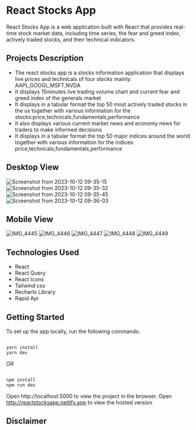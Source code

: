 # React Stocks App

React Stocks App is a web application built with React that provides real-time stock market data, including time series, the fear and greed index, actively traded stocks, and their technical indicators.

## Projects Description

- The react stocks app is a stocks information application that displays live prices and technicals of four stocks mainly: AAPL,GOOGL,MSFT,NVDA
- It displays 15minutes live trading volume chart and current fear and greed index of the generals market
- It displays in a tabular format the top 50 most actively traded stocks in the us together with various information for the stocks:price,technicals,fundamentals,performance
- It also displays various current market news and economy news for traders to make informed decisions
- It displays in a tabular format the top 50 major indices around the world together with various information for the indices: price,technicals,fundamentals,performance

## Desktop View
![Screenshot from 2023-10-12 09-35-15](https://github.com/Teddychuks/React-Stocks-App/assets/129964444/b8e0fdc4-e4e2-43d7-9a87-ffda3d39157e)
![Screenshot from 2023-10-12 09-35-32](https://github.com/Teddychuks/React-Stocks-App/assets/129964444/606c320e-6faf-4417-9472-d5eed47c676b)
![Screenshot from 2023-10-12 09-35-45](https://github.com/Teddychuks/React-Stocks-App/assets/129964444/53a95c63-8b54-4928-9ade-c1da5e3e8916)
![Screenshot from 2023-10-12 09-36-03](https://github.com/Teddychuks/React-Stocks-App/assets/129964444/225e70e0-1343-4d4f-9452-4614f7088221)

## Mobile View
![IMG_4445](https://github.com/Teddychuks/React-Stocks-App/assets/129964444/751d2c68-848e-4156-b167-b4d4b8984223)
![IMG_4446](https://github.com/Teddychuks/React-Stocks-App/assets/129964444/24e35844-9c0a-4343-ba30-33ccba9eab75)
![IMG_4447](https://github.com/Teddychuks/React-Stocks-App/assets/129964444/d1ea072b-c0a6-42f4-9267-1b67a45c7902)
![IMG_4448](https://github.com/Teddychuks/React-Stocks-App/assets/129964444/666f9399-3cf9-4394-a01e-a950ec31a50d)
![IMG_4449](https://github.com/Teddychuks/React-Stocks-App/assets/129964444/4ef8c131-972c-49ff-a71d-82a19ce3b72b)


## Technologies Used

- React
- React Query
- React Icons
- Tailwind css
- Recharts Library
- Rapid Api

## Getting Started

To set up the app locally, run the following commands:

```shell

yarn install
yarn dev
```

OR

```shell

npm install
npm run dev
```

Open http://localhost:5000 to view the project in the browser.
Open http://reactstocksapp.netlify.app to view the hosted version

## Disclaimer
